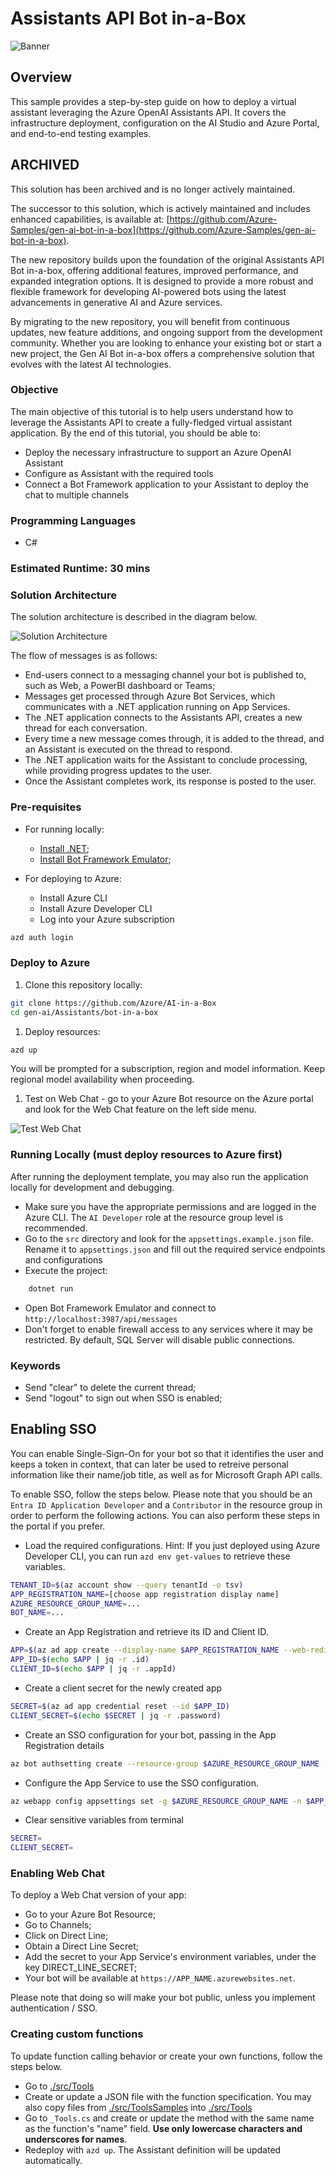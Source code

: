 # Assistants API Bot in-a-Box

![Banner](./readme_assets/banner-assistants-api-bot-in-a-box.png)

## Overview

This sample provides a step-by-step guide on how to deploy a virtual assistant leveraging the Azure OpenAI Assistants API. It covers the infrastructure deployment, configuration on the AI Studio and Azure Portal, and end-to-end testing examples.

## ARCHIVED

This solution has been archived and is no longer actively maintained.

The successor to this solution, which is actively maintained and includes enhanced capabilities, is available at: [https://github.com/Azure-Samples/gen-ai-bot-in-a-box](https://github.com/Azure-Samples/gen-ai-bot-in-a-box).

The new repository builds upon the foundation of the original Assistants API Bot in-a-box, offering additional features, improved performance, and expanded integration options. It is designed to provide a more robust and flexible framework for developing AI-powered bots using the latest advancements in generative AI and Azure services.

By migrating to the new repository, you will benefit from continuous updates, new feature additions, and ongoing support from the development community. Whether you are looking to enhance your existing bot or start a new project, the Gen AI Bot in-a-box offers a comprehensive solution that evolves with the latest AI technologies.

### Objective

The main objective of this tutorial is to help users understand how to leverage the Assistants API to create a fully-fledged virtual assistant application.
By the end of this tutorial, you should be able to:

- Deploy the necessary infrastructure to support an Azure OpenAI Assistant
- Configure as Assistant with the required tools
- Connect a Bot Framework application to your Assistant to deploy the chat to multiple channels

### Programming Languages

- C#

### Estimated Runtime: 30 mins

### Solution Architecture

The solution architecture is described in the diagram below.

![Solution Architecture](./readme_assets/architecture.png)

The flow of messages is as follows:

- End-users connect to a messaging channel your bot is published to, such as Web, a PowerBI dashboard or Teams;
- Messages get processed through Azure Bot Services, which communicates with a .NET application running on App Services.
- The .NET application connects to the Assistants API, creates a new thread for each conversation.
- Every time a new message comes through, it is added to the thread, and an Assistant is executed on the thread to respond.
- The .NET application waits for the Assistant to conclude processing, while providing progress updates to the user.
- Once the Assistant completes work, its response is posted to the user.

### Pre-requisites

- For running locally:
  - [Install .NET](https://dotnet.microsoft.com/en-us/download);
  - [Install Bot Framework Emulator](https://github.com/Microsoft/BotFramework-Emulator);

- For deploying to Azure:
  - Install Azure CLI
  - Install Azure Developer CLI
  - Log into your Azure subscription

```bash
azd auth login
```

### Deploy to Azure

1. Clone this repository locally:

```bash
git clone https://github.com/Azure/AI-in-a-Box
cd gen-ai/Assistants/bot-in-a-box
```

1. Deploy resources:

```bash
azd up
```

You will be prompted for a subscription, region and model information. Keep regional model availability when proceeding.

1. Test on Web Chat - go to your Azure Bot resource on the Azure portal and look for the Web Chat feature on the left side menu.

![Test Web Chat](./readme_assets/assistant-test.png)

### Running Locally (must deploy resources to Azure first)

After running the deployment template, you may also run the application locally for development and debugging.

- Make sure you have the appropriate permissions and are logged in the Azure CLI. The `AI Developer` role at the resource group level is recommended.
- Go to the `src` directory and look for the `appsettings.example.json` file. Rename it to `appsettings.json` and fill out the required service endpoints and configurations
- Execute the project:

```bash
    dotnet run
```

- Open Bot Framework Emulator and connect to `http://localhost:3987/api/messages`
- Don't forget to enable firewall access to any services where it may be restricted. By default, SQL Server will disable public connections.

### Keywords

- Send "clear" to delete the current thread;
- Send "logout" to sign out when SSO is enabled;

## Enabling SSO

You can enable Single-Sign-On for your bot so that it identifies the user and keeps a token in context, that can later be used to retreive personal information like their name/job title, as well as for Microsoft Graph API calls.

To enable SSO, follow the steps below. Please note that you should be an `Entra ID Application Developer` and a `Contributor` in the resource group in order to perform the following actions. You can also perform these steps in the portal if you prefer.

- Load the required configurations. Hint: If you just deployed using Azure Developer CLI, you can run `azd env get-values` to retrieve these variables.

```sh
TENANT_ID=$(az account show --query tenantId -o tsv)
APP_REGISTRATION_NAME=[choose app registration display name]
AZURE_RESOURCE_GROUP_NAME=...
BOT_NAME=...
```

- Create an App Registration and retrieve its ID and Client ID.

```sh
APP=$(az ad app create --display-name $APP_REGISTRATION_NAME --web-redirect-uris https://token.botframework.com/.auth/web/redirect)
APP_ID=$(echo $APP | jq -r .id)
CLIENT_ID=$(echo $APP | jq -r .appId)
```

- Create a client secret for the newly created app

```sh
SECRET=$(az ad app credential reset --id $APP_ID)
CLIENT_SECRET=$(echo $SECRET | jq -r .password)
```

- Create an SSO configuration for your bot, passing in the App Registration details

```sh
az bot authsetting create --resource-group $AZURE_RESOURCE_GROUP_NAME --name $BOT_NAME --setting-name default --client-id $CLIENT_ID --client-secret $CLIENT_SECRET --parameters TenantId=$TENANT_ID --service aadv2 --provider-scope-string User.Read
```

- Configure the App Service to use the SSO configuration.

```sh
az webapp config appsettings set -g $AZURE_RESOURCE_GROUP_NAME -n $APP_NAME --settings SSO_ENABLED=true SSO_CONFIG_NAME=default
```

- Clear sensitive variables from terminal

```sh
SECRET=
CLIENT_SECRET=
```

### Enabling Web Chat

To deploy a Web Chat version of your app:

- Go to your Azure Bot Resource;
- Go to Channels;
- Click on Direct Line;
- Obtain a Direct Line Secret;
- Add the secret to your App Service's environment variables, under the key DIRECT_LINE_SECRET;
- Your bot will be available at `https://APP_NAME.azurewebsites.net`.

Please note that doing so will make your bot public, unless you implement authentication / SSO.

### Creating custom functions

To update function calling behavior or create your own functions, follow the steps below.

- Go to [./src/Tools](./src/Tools/)
- Create or update a JSON file with the function specification. You may also copy files from [./src/ToolsSamples](./src/ToolsSamples/) into [./src/Tools](./src/Tools/)
- Go to `_Tools.cs` and create or update the method with the same name as the function's "name" field. **Use only lowercase characters and underscores for names**.
- Redeploy with `azd up`. The Assistant definition will be updated automatically.
